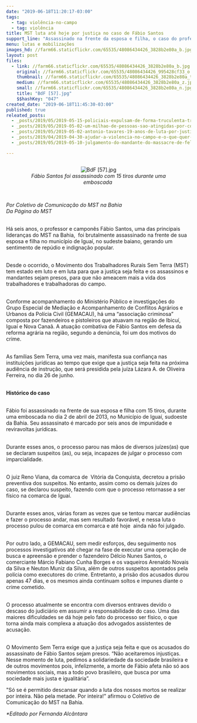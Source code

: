 ```yaml
---
date: "2019-06-18T11:20:17-03:00"
tags:
  - tag: violência-no-campo
  - tag: violência
title: MST luta até hoje por justiça no caso de Fábio Santos
support_line: "Assassinado na frente da esposa e filha, o caso do professor e camponês Fábio Santos continua travado no judiciário"
menu: lutas e mobilizações
images_hd: //farm66.staticflickr.com/65535/48086434426_3828b2e80a_b.jpg
layout: post
files:
  - link: //farm66.staticflickr.com/65535/48086434426_3828b2e80a_b.jpg
    original: //farm66.staticflickr.com/65535/48086434426_995428cf33_o.jpg
    thumbnail: //farm66.staticflickr.com/65535/48086434426_3828b2e80a_t.jpg
    medium: //farm66.staticflickr.com/65535/48086434426_3828b2e80a_z.jpg
    small: //farm66.staticflickr.com/65535/48086434426_3828b2e80a_n.jpg
    title: "BdF [57].jpg"
    $$hashKey: "047"
created_date: "2019-06-18T11:45:30-03:00"
published: true
releated_posts:
  - _posts/2019/05/2019-05-15-policiais-expulsam-de-forma-truculenta-trabalhadores-do-campo-sem-ordem-de-despejo.md
  - _posts/2019/05/2019-05-02-um-milhao-de-pessoas-sao-atingidas-por-conflitos-no-campo-em-2018.md
  - _posts/2019/05/2019-05-02-antonio-tavares-19-anos-de-luta-por-justica-e-direitos-humanos.md
  - _posts/2019/04/2019-04-30-ajudar-a-violencia-no-campo-e-o-que-quer-o-bolsonaro.md
  - _posts/2019/05/2019-05-10-julgamento-do-mandante-do-massacre-de-felisburgo-sera-nesta-segunda.md

---
```

<div style="text-align:center">
<figure class="image" style="display:inline-block"><img alt="BdF [57].jpg" src="//farm66.staticflickr.com/65535/48086434426_3828b2e80a_b.jpg" />
<figcaption><em>F&aacute;bio Santos foi assassinado com 15 tiros durante&nbsp;uma emboscada&nbsp;</em></figcaption>
</figure>
</div>

<p><br />
<em>Por Coletivo de Comunica&ccedil;&atilde;o do MST na Bahia<br />
Da P&aacute;gina do MST</em></p>

<p><br />
H&aacute; seis anos, o professor e campon&ecirc;s F&aacute;bio Santos, uma das principais lideran&ccedil;as do MST na Bahia,&nbsp; foi brutalmente assassinado na frente de sua esposa e filha no munic&iacute;pio de Igua&iacute;, no sudeste baiano, gerando um sentimento de rep&uacute;dio e indigna&ccedil;&atilde;o popular.</p>

<p><br />
Desde o ocorrido, o Movimento dos Trabalhadores Rurais Sem Terra (MST) tem estado em luto e em luta para que a justi&ccedil;a seja feita e os assassinos e mandantes sejam presos, para que n&atilde;o ameacem mais a vida dos trabalhadores e trabalhadoras do campo.</p>

<p><br />
Conforme acompanhamento do Minist&eacute;rio P&uacute;blico e investiga&ccedil;&otilde;es do Grupo Especial de Media&ccedil;&atilde;o e Acompanhamento de Conflitos Agr&aacute;rios e Urbanos da Pol&iacute;cia Civil (GEMACAU), h&aacute; uma &ldquo;associa&ccedil;&atilde;o criminosa&rdquo; composta por fazendeiros e pistoleiros que atuavam na regi&atilde;o de Ibicu&iacute;, Igua&iacute; e Nova Cana&atilde;. A atua&ccedil;&atilde;o combativa de F&aacute;bio Santos em defesa da reforma agr&aacute;ria na regi&atilde;o, segundo a den&uacute;ncia, foi um dos motivos do crime.</p>

<p><br />
As fam&iacute;lias Sem Terra, uma vez mais, manifesta sua confian&ccedil;a nas institui&ccedil;&otilde;es jur&iacute;dicas ao tempo que exige que a justi&ccedil;a seja feita na pr&oacute;xima audi&ecirc;ncia de instru&ccedil;&atilde;o, que ser&aacute; presidida pela ju&iacute;za L&aacute;zara A. de Oliveira Ferreira, no dia 26 de junho.<br />
&nbsp;</p>

<p><strong>Hist&oacute;rico do caso</strong></p>

<p><br />
F&aacute;bio foi assassinado na frente de sua esposa e filha com 15 tiros, durante uma emboscada no dia 2 de abril de 2013, no Munic&iacute;pio de Igua&iacute;, sudoeste da Bahia. Seu assassinato &eacute; marcado por seis anos de impunidade e reviravoltas jur&iacute;dicas.</p>

<p><br />
Durante esses anos, o processo parou nas m&atilde;os de diversos ju&iacute;zes(as) que se declaram suspeitos (as), ou seja, incapazes de julgar o processo com imparcialidade.&nbsp;</p>

<p><br />
O juiz Reno Viana, da comarca de&nbsp; Vit&oacute;ria da Conquista, decretou a pris&atilde;o preventiva dos suspeitos. No entanto, assim como os demais ju&iacute;zes do caso, se declarou suspeito, fazendo com que o processo retornasse a ser f&iacute;sico na comarca de Igua&iacute;.&nbsp;</p>

<p><br />
Durante esses anos, v&aacute;rias foram as vezes que se tentou marcar audi&ecirc;ncias e fazer o processo andar, mas sem resultado favor&aacute;vel, e nessa luta o processo pulou de comarca em comarca e at&eacute; hoje&nbsp; ainda n&atilde;o foi julgado.</p>

<p><br />
Por outro lado, a GEMACAU, sem medir esfor&ccedil;os, deu seguimento nos processos investigativos at&eacute; chegar na fase de executar uma opera&ccedil;&atilde;o de busca e apreens&atilde;o e prender o fazendeiro D&eacute;lcio Nunes Santos, o comerciante M&aacute;rcio Fabiano Cunha Borges e os vaqueiros Arenaldo Novais da Silva e Neuton Muniz da Silva, al&eacute;m de outros suspeitos apontados pela pol&iacute;cia como executores do crime. Entretanto, a pris&atilde;o dos acusados durou apenas 47 dias, e os mesmos ainda continuam soltos e impunes diante o crime cometido.</p>

<p><br />
O processo atualmente se encontra com diversos entraves devido o descaso do judici&aacute;rio em assumir a responsabilidade do caso. Uma das maiores dificuldades se d&aacute; hoje pelo fato do processo ser f&iacute;sico, o que torna ainda mais complexa a atua&ccedil;&atilde;o dos advogados assistentes de acusa&ccedil;&atilde;o.</p>

<p><br />
O Movimento Sem Terra exige que a justi&ccedil;a seja feita e que os acusados do assassinato de F&aacute;bio Santos sejam presos. &ldquo;N&atilde;o aceitaremos injusti&ccedil;as. Nesse momento de luta, pedimos a solidariedade da sociedade brasileira e de outros movimentos pois, infelizmente, a morte de F&aacute;bio afeta n&atilde;o s&oacute; aos movimentos sociais, mas a todo povo brasileiro, que busca por uma sociedade mais justa e igualit&aacute;ria&rdquo;.</p>

<p>&quot;S&oacute; se &eacute; permitido descansar quando a luta dos nossos mortos se realizar por inteira. N&atilde;o pela metade. Por inteira!&quot; afirmou o Coletivo de Comunica&ccedil;&atilde;o do MST na Bahia.</p>

<p><em>*Editado por Fernanda Alc&acirc;ntara</em></p>
